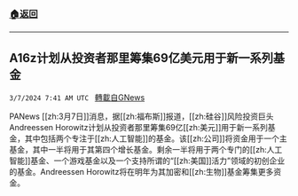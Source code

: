 ###  [:house:返回](README.md)
---


## A16z计划从投资者那里筹集69亿美元用于新一系列基金
`3/7/2024 7:41 AM UTC ` [轉載自GNews](https://gnews.org/articles/2373187)

PANews [[zh:3月7日]]消息，据[[zh:福布斯]]报道，[[zh:硅谷]]风险投资巨头Andreessen Horowitz计划从投资者那里筹集69亿[[zh:美元]]用于新一系列基金，其中包括两个专注于[[zh:人工智能]]的基金。该[[zh:公司]]将资金用于一个主基金，其中一半将用于其第四个增长基金。剩余一半将用于两个专门的[[zh:人工智能]]基金、一个游戏基金以及一个支持所谓的“[[zh:美国]]活力”领域的初创企业的基金。Andreessen Horowitz将在明年为其加密和[[zh:生物]]基金筹集更多资金。
